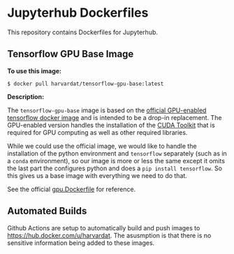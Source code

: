 # Jupyterhub Dockerfiles

This repository contains Dockerfiles for Jupyterhub. 

## Tensorflow GPU Base Image

**To use this image:**

```
$ docker pull harvardat/tensorflow-gpu-base:latest
```

**Description:**

The `tensorflow-gpu-base` image is based on the [official GPU-enabled tensorflow docker image](https://www.tensorflow.org/install/docker) and is intended to be a drop-in replacement. The GPU-enabled version handles the installation of the [CUDA Toolkit](https://developer.nvidia.com/cuda-toolkit) that is required for GPU computing as well as other required libraries.

While we could use the official image, we would like to handle the installation of the python environment and `tensorflow` separately (such as in a `conda` environment), so our image is more or less the same except it omits the last part the configures python and does a `pip install tensorflow`. So this gives us a base image with everything we need to do that.

See the official [gpu.Dockerfile](https://raw.githubusercontent.com/tensorflow/tensorflow/02956a52930bea96f57401d39a834e13047bad9a/tensorflow/tools/dockerfiles/dockerfiles/gpu.Dockerfile) for reference. 

## Automated Builds

Github Actions are setup to automatically build and push images to https://hub.docker.com/u/harvardat. The asusmption is that there is no sensitive information being added to these images.